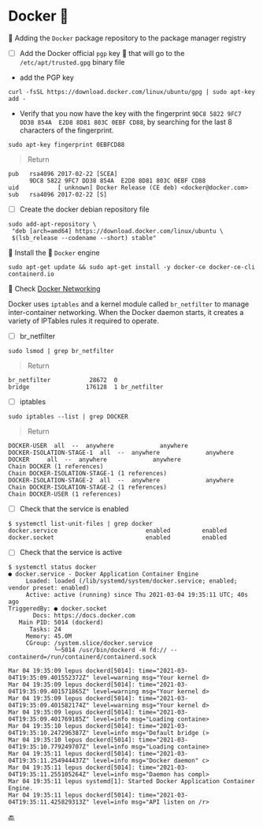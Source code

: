 # Docker :whale:

:round_pushpin: Adding the `Docker` package repository to the package manager registry  

- [ ] Add the Docker official `pgp` key :key: that will go to the `/etc/apt/trusted.gpg` binary file

* add the PGP key

```
curl -fsSL https://download.docker.com/linux/ubuntu/gpg | sudo apt-key add -
```

* Verify that you now have the key with the fingerprint `9DC8 5822 9FC7 DD38 854A  E2D8 8D81 803C 0EBF CD88`, by searching for the last 8 characters of the fingerprint.

```
sudo apt-key fingerprint 0EBFCD88
```
> Return
```
pub   rsa4096 2017-02-22 [SCEA]
      9DC8 5822 9FC7 DD38 854A  E2D8 8D81 803C 0EBF CD88
uid           [ unknown] Docker Release (CE deb) <docker@docker.com>
sub   rsa4096 2017-02-22 [S]
```

- [ ] Create the docker debian repository file

```
sudo add-apt-repository \
 "deb [arch=amd64] https://download.docker.com/linux/ubuntu \
 $(lsb_release --codename --short) stable"
```

:round_pushpin: Install the :whale: `Docker` engine

```
sudo apt-get update && sudo apt-get install -y docker-ce docker-ce-cli containerd.io
```

:round_pushpin: Check [Docker Networking](https://stackoverflow.com/a/60897412)

Docker uses `iptables` and a kernel module called `br_netfilter` to manage inter-container networking. When the Docker daemon starts, it creates a variety of IPTables rules it required to operate.

- [ ] br_netfilter

```
sudo lsmod | grep br_netfilter
```
> Return
```
br_netfilter           28672  0
bridge                176128  1 br_netfilter
```

- [ ] iptables

```
sudo iptables --list | grep DOCKER
```
> Return
```
DOCKER-USER  all  --  anywhere             anywhere            
DOCKER-ISOLATION-STAGE-1  all  --  anywhere             anywhere            
DOCKER     all  --  anywhere             anywhere            
Chain DOCKER (1 references)
Chain DOCKER-ISOLATION-STAGE-1 (1 references)
DOCKER-ISOLATION-STAGE-2  all  --  anywhere             anywhere            
Chain DOCKER-ISOLATION-STAGE-2 (1 references)
Chain DOCKER-USER (1 references)
```

- [ ] Check that the service is enabled

```
$ systemctl list-unit-files | grep docker
docker.service                         enabled         enabled      
docker.socket                          enabled         enabled  
```

- [ ] Check that the service is active

```
$ systemctl status docker
● docker.service - Docker Application Container Engine
     Loaded: loaded (/lib/systemd/system/docker.service; enabled; vendor preset: enabled)
     Active: active (running) since Thu 2021-03-04 19:35:11 UTC; 40s ago
TriggeredBy: ● docker.socket
       Docs: https://docs.docker.com
   Main PID: 5014 (dockerd)
      Tasks: 24
     Memory: 45.0M
     CGroup: /system.slice/docker.service
             └─5014 /usr/bin/dockerd -H fd:// --containerd=/run/containerd/containerd.sock

Mar 04 19:35:09 lepus dockerd[5014]: time="2021-03-04T19:35:09.401552372Z" level=warning msg="Your kernel d>
Mar 04 19:35:09 lepus dockerd[5014]: time="2021-03-04T19:35:09.401571865Z" level=warning msg="Your kernel d>
Mar 04 19:35:09 lepus dockerd[5014]: time="2021-03-04T19:35:09.401582174Z" level=warning msg="Your kernel d>
Mar 04 19:35:09 lepus dockerd[5014]: time="2021-03-04T19:35:09.401769185Z" level=info msg="Loading containe>
Mar 04 19:35:10 lepus dockerd[5014]: time="2021-03-04T19:35:10.247296387Z" level=info msg="Default bridge (>
Mar 04 19:35:10 lepus dockerd[5014]: time="2021-03-04T19:35:10.779249707Z" level=info msg="Loading containe>
Mar 04 19:35:11 lepus dockerd[5014]: time="2021-03-04T19:35:11.254944437Z" level=info msg="Docker daemon" c>
Mar 04 19:35:11 lepus dockerd[5014]: time="2021-03-04T19:35:11.255105264Z" level=info msg="Daemon has compl>
Mar 04 19:35:11 lepus systemd[1]: Started Docker Application Container Engine.
Mar 04 19:35:11 lepus dockerd[5014]: time="2021-03-04T19:35:11.425829313Z" level=info msg="API listen on /r>
```

[:back:](../#round_pushpin-installation-des-services)
